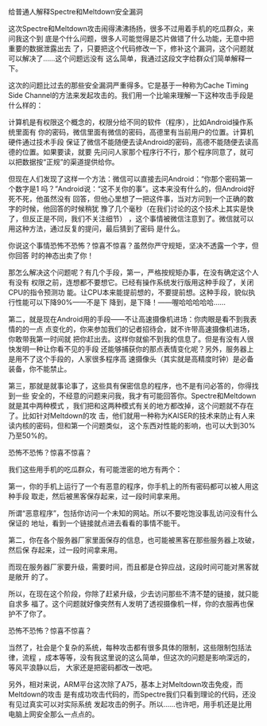     
给普通人解释Spectre和Meltdown安全漏洞

这次Spectre和Meltdown攻击闹得沸沸扬扬，很多不过用着手机的吃瓜群众，来问我这个到
底是个什么问题，很多人可能觉得是芯片做错了什么功能，无意中把重要的数据泄露出去
了，只要把这个代码修改一下，修补这个漏洞，这个问题就可以解决了……这个问题远没有
这么简单，我通过这段文字给群众们简单解释一下。

这次的问题比过去的那些安全漏洞严重得多。它是基于一种称为Cache Timing Side
Channel的方法来发起攻击的。我们用一个比喻来理解一下这种攻击手段是什么样的：

计算机是有权限这个概念的，权限分给不同的软件（程序），比如Android操作系统里面有
你的密码，微信里面有微信的密码，高德里有当前用户的位置。计算机硬件通过技术手段
保证了微信不能随便去读Android的密码，高德不能随便去读高德的位置。如果要读，就要
先问问人家那个程序行不行，那个程序同意了，就可以把数据按“正规”的渠道提供给你。

但现在人们发现了这样一个方法：微信可以直接去问Android：“你那个密码第一个数字是1
吗？”Android说：“这不关你的事”。这本来没有什么的，但Android好死不死，他虽然没有
回答，但他心里想了一把这件事，当对方问到一个正确的数字的时候，他回答的时候稍犹
豫了几个毫秒（在我们讨论的这个技术上其实是快了，但反正是不同，我们不关注细节）
，这个事情被微信注意到了。微信就可以用这种方法，通过反复的提问，最后猜到了密码
是什么。

你说这个事情恐怖不恐怖？惊喜不惊喜？虽然你严守规矩，坚决不透露一个字，但你回答
时的神态出卖了你！

那怎么解决这个问题呢？有几个手段，第一，严格按规矩办事，在没有确定这个人有没有
权限之前，连想都不要想它。已经有操作系统发行版用这种手段了，关闭CPU的指令预测功
能。让CPU本来能提前想的，不要提前想。这种手段，貌似执行性能可以下降90%——不是下
降到，是下降！——喔哈哈哈哈哈……

第二，就是现在Android用的手段——不让高速摄像机进场：你肉眼是看不到我表情的的一点
点变化的，你来参加我们的记者招待会，就不许带高速摄像机进场，你敢带我第一时间就
把你赶出去。这样你就偷不到我的信息了。但是有没有人很快发明一种让你看不见的手段
还能够捕获你的那点表情变化呢？另外，服务器上是用不了这个手段的，人家很多程序高
速摄像头（其实就是高精度时钟）是必备装备，你不能禁止。

第三，那就是就事论事了，这些具有保密信息的程序，也不是有问必答的，你得找到一些
安全的，不经意的问题来问我，我才有可能回答你。Spectre和Meltdown就是其中两种模式
，我们把和这两种模式有关的地方都改掉，这个问题就不存在了。比如针对Meltdown的攻
击，他们就用一种称为KAISER的技术来防止有人来读内核的密码，但和第一个问题类似，
这个东西对性能的影响，也可以大到30%乃至50%的。

恐怖不恐怖？惊喜不惊喜？

我们这些用手机的吃瓜群众，有可能泄密的地方有两个：

第一，你的手机上运行了一个有恶意的程序，你手机上的所有密码都可以被人用这种手段
取走，然后被黑客保存起来，过一段时间拿来用。

所谓“恶意程序”，包括你访问一个未知的网站。所以不要吃饱没事乱访问没有什么保证的
地址，看到一个链接就点进去看看的事情不能干。

第二，你在各个服务器厂家里面保存的信息，也可能被黑客在那些服务器上攻破，然后保
存起来，过一段时间拿来用。

而现在服务器厂家要升级，需要时间，而且都是仓猝应战，这段时间可能对黑客就是敞开
的了。

所以，在现在这个阶段，你除了赶紧升级，少去访问那些不清不楚的链接，就只能自求多
福了。这个问题就好像突然有人发明了透视摄像机一样，你的衣服再也保护不了你了。

恐怖不恐怖？惊喜不惊喜？

当然了，社会是个复杂的系统，每种攻击都有很多具体的限制，这些限制包括法律，流程
，成本等等，没有我这里说的这么简单，但这次的问题是影响深远的，等风平浪静以后，
大家还是把密码都改一改吧。

另外，相对来说，ARM平台这次除了A75，基本上对Meltdown攻击免疫，而Meltdown的攻击
是有成功攻击代码的，而Spectre我们只看到理论的代码，还没有见过真实可以对实际系统
发起攻击的例子。所以……也许吧，用手机还是比用电脑上网安全那么一点点的。

